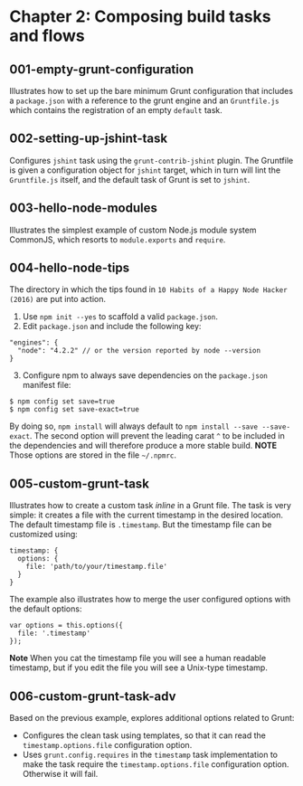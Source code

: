 Chapter 2: Composing build tasks and flows
==========================================

## 001-empty-grunt-configuration
Illustrates how to set up the bare minimum Grunt configuration that includes a `package.json` with a reference to the grunt engine and an `Gruntfile.js` which contains the registration of an empty `default` task.

## 002-setting-up-jshint-task
Configures `jshint` task using the `grunt-contrib-jshint` plugin. The Gruntfile is given a configuration object for `jshint` target, which in turn will lint the `Gruntfile.js` itself, and the default task of Grunt is set to `jshint`.

## 003-hello-node-modules
Illustrates the simplest example of custom Node.js module system CommonJS, which resorts to `module.exports` and `require`.

## 004-hello-node-tips
The directory in which the tips found in `10 Habits of a Happy Node Hacker (2016)` are put into action.
1. Use `npm init --yes` to scaffold a valid `package.json`.
2. Edit `package.json` and include the following key:
```
"engines": {
  "node": "4.2.2" // or the version reported by node --version
}
```
3. Configure npm to always save dependencies on the `package.json` manifest file:
```
$ npm config set save=true
$ npm config set save-exact=true
```
By doing so, `npm install` will always default to `npm install --save --save-exact`.
The second option will prevent the leading carat `^` to be included in the dependencies and will therefore produce a more stable build.
**NOTE**
Those options are stored in the file `~/.npmrc`.

## 005-custom-grunt-task
Illustrates how to create a custom task *inline* in a Grunt file. The task is very simple: it creates a file with the current timestamp in the desired location.
The default timestamp file is `.timestamp`. But the timestamp  file can be customized using:
```
timestamp: {
  options: {
    file: 'path/to/your/timestamp.file'
  }
}
```
The example also illustrates how to merge the user configured options with the default options:
```
var options = this.options({
  file: '.timestamp'
});
```

**Note** When you cat the timestamp file you will see a human readable timestamp, but if you edit the file you will see a Unix-type timestamp.

## 006-custom-grunt-task-adv
Based on the previous example, explores additional options related to Grunt:
+ Configures the clean task using templates, so that it can read the `timestamp.options.file` configuration option.
+ Uses `grunt.config.requires` in the `timestamp` task implementation to make the task require the `timestamp.options.file` configuration option. Otherwise it will fail.

